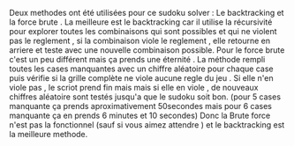 Deux methodes ont été utilisées pour ce sudoku solver : Le backtracking et la force brute . 
La meilleure est le backtracking car il utilise la récursivité pour explorer toutes les combinaisons qui sont possibles et qui ne violent pas le reglement , 
si la combinaison viole le reglement , elle retourne en arriere et teste avec une nouvelle combinaison possible.
Pour le force brute c'est un peu différent mais ça prends une éternité . La méthode rempli toutes les cases manquantes avec un chiffre aléatoire pour chaque case puis 
vérifie si la grille complète ne viole aucune regle du jeu . Si elle n'en viole pas , le scriot prend fin mais mais si elle en viole , de nouveaux chiffres aléatoire sont
testés jusqu'a que le sudoku soit bon. (pour 5 cases manquante ça prends aproximativement 50secondes mais pour 6 cases manquante ça en prends 6 minutes et 10 secondes) 
Donc la Brute force n'est pas la fonctionnel (sauf si vous aimez attendre ) et le backtracking est la meilleure methode.
